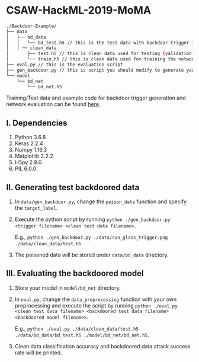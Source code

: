 # CSAW-HackML-2019-MoMA

```bash
./Backdoor-Example/
├── data
│   ├── bd_data
│   │   └── bd_test.h5 // this is the test data with backdoor trigger inserted
│   │ ── clean_data
│       ├── test.h5 // this is clean data used for testing (validation)
│       └── train.h5 // this is clean data used for training the network
├── eval.py // this is the evaluation script
├── gen_backdoor.py // this is script you should modify to generate your backdoored data
└── model
    └── bd_net
        └── bd_net.h5
```

Training/Test data and example code for backdoor trigger generation and network evaluation can be found [here](https://drive.google.com/drive/folders/1Eo_vJK35zWC8yYgGeS9_pw1qFtpn5zeJ?usp=sharing).

## I. Dependencies
   1. Python 3.6.8
   2. Keras 2.2.4
   3. Numpy 1.16.3
   4. Matplotlib 2.2.2
   5. H5py 2.9.0
   6. PIL 6.0.0
   
## II. Generating test backdoored data
   1. In `data/gen_backdoor.py`, change the `poison_data` function and specify the `target_label`.
   2. Execute the python script by running
      `python ./gen_backdoor.py <trigger filename> <clean test data filename>`.
      
      E.g., `python ./gen_backdoor.py ./data/sun_glass_trigger.png ./data/clean_data/test.h5`.
   3. The poisoned data will be stored under `data/bd_data` directory.
   
## III. Evaluating the backdoored model
   1. Store your model in `model/bd_net` directory.
   2. In `eval.py`, change the `data_preprocessing` function with your own preprocessing and execute the script by running
      `python ./eval.py <clean test data filename> <backdoored test data filename> <backdoored model filename>`.
      
      E.g., `python ./eval.py ./data/clean_data/test.h5 ./data/bd_data/bd_test.h5 ./model/bd_net/bd_net.h5`.
   3. Clean data classification accuracy and backdoored data attack success rate will be printed.

